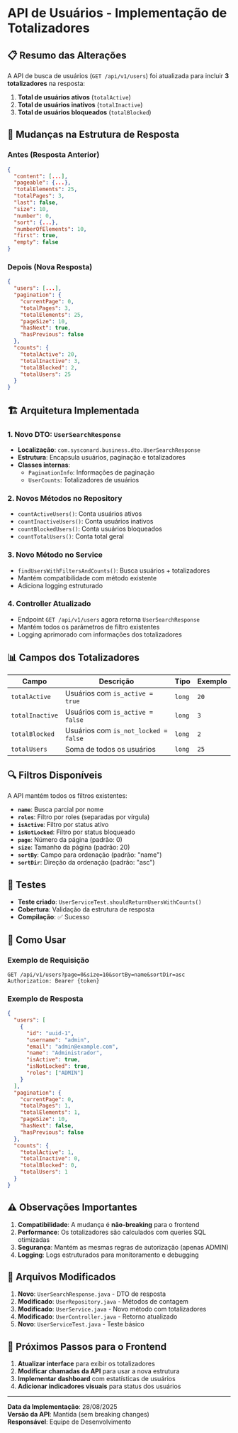 # API de Usuários - Implementação de Totalizadores

## 📋 **Resumo das Alterações**

A API de busca de usuários (`GET /api/v1/users`) foi atualizada para incluir **3 totalizadores** na resposta:

1. **Total de usuários ativos** (`totalActive`)
2. **Total de usuários inativos** (`totalInactive`) 
3. **Total de usuários bloqueados** (`totalBlocked`)

## 🔄 **Mudanças na Estrutura de Resposta**

### **Antes (Resposta Anterior)**
```json
{
  "content": [...],
  "pageable": {...},
  "totalElements": 25,
  "totalPages": 3,
  "last": false,
  "size": 10,
  "number": 0,
  "sort": {...},
  "numberOfElements": 10,
  "first": true,
  "empty": false
}
```

### **Depois (Nova Resposta)**
```json
{
  "users": [...],
  "pagination": {
    "currentPage": 0,
    "totalPages": 3,
    "totalElements": 25,
    "pageSize": 10,
    "hasNext": true,
    "hasPrevious": false
  },
  "counts": {
    "totalActive": 20,
    "totalInactive": 3,
    "totalBlocked": 2,
    "totalUsers": 25
  }
}
```

## 🏗️ **Arquitetura Implementada**

### **1. Novo DTO: `UserSearchResponse`**
- **Localização**: `com.sysconard.business.dto.UserSearchResponse`
- **Estrutura**: Encapsula usuários, paginação e totalizadores
- **Classes internas**:
  - `PaginationInfo`: Informações de paginação
  - `UserCounts`: Totalizadores de usuários

### **2. Novos Métodos no Repository**
- `countActiveUsers()`: Conta usuários ativos
- `countInactiveUsers()`: Conta usuários inativos  
- `countBlockedUsers()`: Conta usuários bloqueados
- `countTotalUsers()`: Conta total geral

### **3. Novo Método no Service**
- `findUsersWithFiltersAndCounts()`: Busca usuários + totalizadores
- Mantém compatibilidade com método existente
- Adiciona logging estruturado

### **4. Controller Atualizado**
- Endpoint `GET /api/v1/users` agora retorna `UserSearchResponse`
- Mantém todos os parâmetros de filtro existentes
- Logging aprimorado com informações dos totalizadores

## 📊 **Campos dos Totalizadores**

| Campo | Descrição | Tipo | Exemplo |
|-------|-----------|------|---------|
| `totalActive` | Usuários com `is_active = true` | `long` | `20` |
| `totalInactive` | Usuários com `is_active = false` | `long` | `3` |
| `totalBlocked` | Usuários com `is_not_locked = false` | `long` | `2` |
| `totalUsers` | Soma de todos os usuários | `long` | `25` |

## 🔍 **Filtros Disponíveis**

A API mantém todos os filtros existentes:

- **`name`**: Busca parcial por nome
- **`roles`**: Filtro por roles (separadas por vírgula)
- **`isActive`**: Filtro por status ativo
- **`isNotLocked`**: Filtro por status bloqueado
- **`page`**: Número da página (padrão: 0)
- **`size`**: Tamanho da página (padrão: 20)
- **`sortBy`**: Campo para ordenação (padrão: "name")
- **`sortDir`**: Direção da ordenação (padrão: "asc")

## 🧪 **Testes**

- **Teste criado**: `UserServiceTest.shouldReturnUsersWithCounts()`
- **Cobertura**: Validação da estrutura de resposta
- **Compilação**: ✅ Sucesso

## 🚀 **Como Usar**

### **Exemplo de Requisição**
```http
GET /api/v1/users?page=0&size=10&sortBy=name&sortDir=asc
Authorization: Bearer {token}
```

### **Exemplo de Resposta**
```json
{
  "users": [
    {
      "id": "uuid-1",
      "username": "admin",
      "email": "admin@example.com",
      "name": "Administrador",
      "isActive": true,
      "isNotLocked": true,
      "roles": ["ADMIN"]
    }
  ],
  "pagination": {
    "currentPage": 0,
    "totalPages": 1,
    "totalElements": 1,
    "pageSize": 10,
    "hasNext": false,
    "hasPrevious": false
  },
  "counts": {
    "totalActive": 1,
    "totalInactive": 0,
    "totalBlocked": 0,
    "totalUsers": 1
  }
}
```

## ⚠️ **Observações Importantes**

1. **Compatibilidade**: A mudança é **não-breaking** para o frontend
2. **Performance**: Os totalizadores são calculados com queries SQL otimizadas
3. **Segurança**: Mantém as mesmas regras de autorização (apenas ADMIN)
4. **Logging**: Logs estruturados para monitoramento e debugging

## 🔧 **Arquivos Modificados**

1. **Novo**: `UserSearchResponse.java` - DTO de resposta
2. **Modificado**: `UserRepository.java` - Métodos de contagem
3. **Modificado**: `UserService.java` - Novo método com totalizadores
4. **Modificado**: `UserController.java` - Retorno atualizado
5. **Novo**: `UserServiceTest.java` - Teste básico

## 📝 **Próximos Passos para o Frontend**

1. **Atualizar interface** para exibir os totalizadores
2. **Modificar chamadas da API** para usar a nova estrutura
3. **Implementar dashboard** com estatísticas de usuários
4. **Adicionar indicadores visuais** para status dos usuários

---

**Data da Implementação**: 28/08/2025  
**Versão da API**: Mantida (sem breaking changes)  
**Responsável**: Equipe de Desenvolvimento
